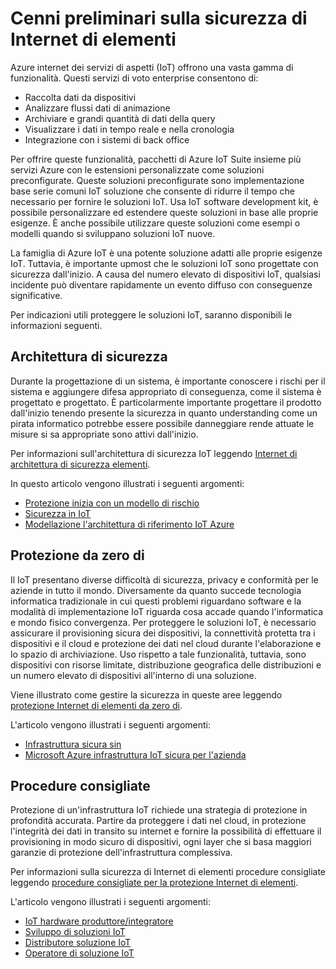 <properties
   pageTitle="Cenni preliminari sulla sicurezza di Internet di elementi | Microsoft Azure"
   description=" Azure internet dei servizi di aspetti (IoT) offrono una vasta gamma di funzionalità. In questo articolo consente di imparare a proteggere le soluzioni IoT in Azure. "
   services="security"
   documentationCenter="na"
   authors="TomShinder"
   manager="MBaldwin"
   editor="TomSh"/>

<tags
   ms.service="security"
   ms.devlang="na"
   ms.topic="article"
   ms.tgt_pltfrm="na"
   ms.workload="na"
   ms.date="08/09/2016"
   ms.author="terrylan"/>

# <a name="internet-of-things-security-overview"></a>Cenni preliminari sulla sicurezza di Internet di elementi

Azure internet dei servizi di aspetti (IoT) offrono una vasta gamma di funzionalità. Questi servizi di voto enterprise consentono di:

- Raccolta dati da dispositivi
- Analizzare flussi dati di animazione
- Archiviare e grandi quantità di dati della query
- Visualizzare i dati in tempo reale e nella cronologia
- Integrazione con i sistemi di back office

Per offrire queste funzionalità, pacchetti di Azure IoT Suite insieme più servizi Azure con le estensioni personalizzate come soluzioni preconfigurate. Queste soluzioni preconfigurate sono implementazione base serie comuni IoT soluzione che consente di ridurre il tempo che necessario per fornire le soluzioni IoT. Usa IoT software development kit, è possibile personalizzare ed estendere queste soluzioni in base alle proprie esigenze. È anche possibile utilizzare queste soluzioni come esempi o modelli quando si sviluppano soluzioni IoT nuove.

La famiglia di Azure IoT è una potente soluzione adatti alle proprie esigenze IoT. Tuttavia, è importante upmost che le soluzioni IoT sono progettate con sicurezza dall'inizio. A causa del numero elevato di dispositivi IoT, qualsiasi incidente può diventare rapidamente un evento diffuso con conseguenze significative.

Per indicazioni utili proteggere le soluzioni IoT, saranno disponibili le informazioni seguenti.

## <a name="security-architecture"></a>Architettura di sicurezza

Durante la progettazione di un sistema, è importante conoscere i rischi per il sistema e aggiungere difesa appropriato di conseguenza, come il sistema è progettato e progettato. È particolarmente importante progettare il prodotto dall'inizio tenendo presente la sicurezza in quanto understanding come un pirata informatico potrebbe essere possibile danneggiare rende attuate le misure si sa appropriate sono attivi dall'inizio.

Per informazioni sull'architettura di sicurezza IoT leggendo [Internet di architettura di sicurezza elementi](../iot-suite/iot-security-architecture.md).

In questo articolo vengono illustrati i seguenti argomenti:

- [Protezione inizia con un modello di rischio](../iot-suite/iot-security-architecture.md#security-starts-with-a-threat-model)
- [Sicurezza in IoT](../iot-suite/iot-security-architecture.md#security-in-iot)
- [Modellazione l'architettura di riferimento IoT Azure](../iot-suite/iot-security-architecture.md#threat-modeling-the-azure-iot-reference-architecture)

## <a name="security-from-the-ground-up"></a>Protezione da zero di

Il IoT presentano diverse difficoltà di sicurezza, privacy e conformità per le aziende in tutto il mondo. Diversamente da quanto succede tecnologia informatica tradizionale in cui questi problemi riguardano software e la modalità di implementazione IoT riguarda cosa accade quando l'informatica e mondo fisico convergenza. Per proteggere le soluzioni IoT, è necessario assicurare il provisioning sicura dei dispositivi, la connettività protetta tra i dispositivi e il cloud e protezione dei dati nel cloud durante l'elaborazione e lo spazio di archiviazione. Uso rispetto a tale funzionalità, tuttavia, sono dispositivi con risorse limitate, distribuzione geografica delle distribuzioni e un numero elevato di dispositivi all'interno di una soluzione.

Viene illustrato come gestire la sicurezza in queste aree leggendo [protezione Internet di elementi da zero di](../iot-suite/securing-iot-ground-up.md).

L'articolo vengono illustrati i seguenti argomenti:

- [Infrastruttura sicura sin](../iot-suite/securing-iot-ground-up.md#secure-infrastructure-from-the-ground-up)
- [Microsoft Azure infrastruttura IoT sicura per l'azienda](../iot-suite/securing-iot-ground-up.md#microsoft-azure---secure-iot-infrastructure-for-your-business)

## <a name="best-practices"></a>Procedure consigliate

Protezione di un'infrastruttura IoT richiede una strategia di protezione in profondità accurata. Partire da proteggere i dati nel cloud, in protezione l'integrità dei dati in transito su internet e fornire la possibilità di effettuare il provisioning in modo sicuro di dispositivi, ogni layer che si basa maggiori garanzie di protezione dell'infrastruttura complessiva.

Per informazioni sulla sicurezza di Internet di elementi procedure consigliate leggendo [procedure consigliate per la protezione Internet di elementi](../iot-suite/iot-security-best-practices.md).

L'articolo vengono illustrati i seguenti argomenti:

- [IoT hardware produttore/integratore](../iot-suite/iot-security-best-practices.md#iot-hardware-manufacturerintegrator)
- [Sviluppo di soluzioni IoT](../iot-suite/iot-security-best-practices.md#iot-solution-developer)
- [Distributore soluzione IoT](../iot-suite/iot-security-best-practices.md#iot-solution-deployer)
- [Operatore di soluzione IoT](../iot-suite/iot-security-best-practices.md#iot-solution-operator)
